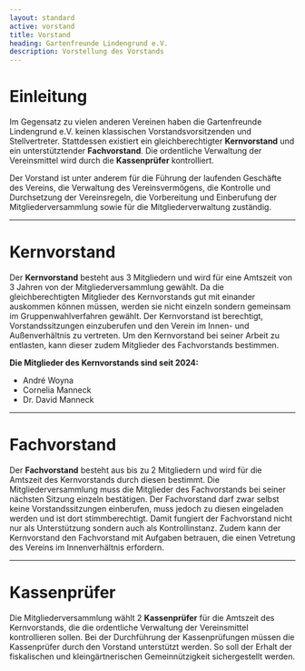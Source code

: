 ```yaml
---
layout: standard
active: vorstand
title: Vorstand
heading: Gartenfreunde Lindengrund e.V.
description: Vorstellung des Vorstands
---
```


# Einleitung

Im Gegensatz zu vielen anderen Vereinen haben die Gartenfreunde Lindengrund e.V. keinen klassischen Vorstandsvorsitzenden und Stellvertreter. Stattdessen existiert ein gleichberechtigter **Kernvorstand** und ein unterstütztender **Fachvorstand**. Die ordentliche Verwaltung der Vereinsmittel wird durch die **Kassenprüfer** kontrolliert.

Der Vorstand ist unter anderem für die Führung der laufenden Geschäfte des Vereins, die Verwaltung des Vereinsvermögens, die Kontrolle und Durchsetzung der Vereinsregeln, die Vorbereitung und Einberufung der Mitgliederversammlung sowie für die Mitgliederverwaltung zuständig.

<hr class="post-separator">

# Kern&shy;vorstand

Der **Kernvorstand** besteht aus 3 Mitgliedern und wird für eine Amtszeit von 3 Jahren von der Mitgliederversammlung gewählt. Da die gleichberechtigten Mitglieder des Kernvorstands gut mit einander auskommen können müssen, werden sie nicht einzeln sondern gemeinsam im Gruppenwahlverfahren gewählt. Der Kernvorstand ist berechtigt, Vorstandssitzungen einzuberufen und den Verein im Innen- und Außenverhältnis zu vertreten. Um den Kernvorstand bei seiner Arbeit zu entlasten, kann dieser zudem Mitglieder des Fachvorstands bestimmen.

**Die Mitglieder des Kernvorstands sind seit 2024:**
* André Woyna
* Cornelia Manneck
* Dr. David Manneck

<hr class="post-separator">

# Fach&shy;vorstand

Der **Fachvorstand** besteht aus bis zu 2 Mitgliedern und wird für die Amtszeit des Kernvorstands durch diesen bestimmt. Die Mitgliederversammlung muss die Mitglieder des Fachvorstands bei seiner nächsten Sitzung einzeln bestätigen. Der Fachvorstand darf zwar selbst keine Vorstandssitzungen einberufen, muss jedoch zu diesen eingeladen werden und ist dort stimmberechtigt. Damit fungiert der Fachvorstand nicht nur als Unterstützung sondern auch als Kontrollinstanz. Zudem kann der Kernvorstand den Fachvorstand mit Aufgaben betrauen, die einen Vetretung des Vereins im Innenverhältnis erfordern.

<hr class="post-separator">

# Kassen&shy;prüfer

Die Mitgliederversammlung wählt 2 **Kassenprüfer** für die Amtszeit des Kernvorstands, die die ordentliche Verwaltung der Vereinsmittel kontrollieren sollen. Bei der Durchführung der Kassenprüfungen müssen die Kassenprüfer durch den Vorstand unterstützt werden. So soll der Erhalt der fiskalischen und kleingärtnerischen Gemeinnützigkeit sichergestellt werden.

